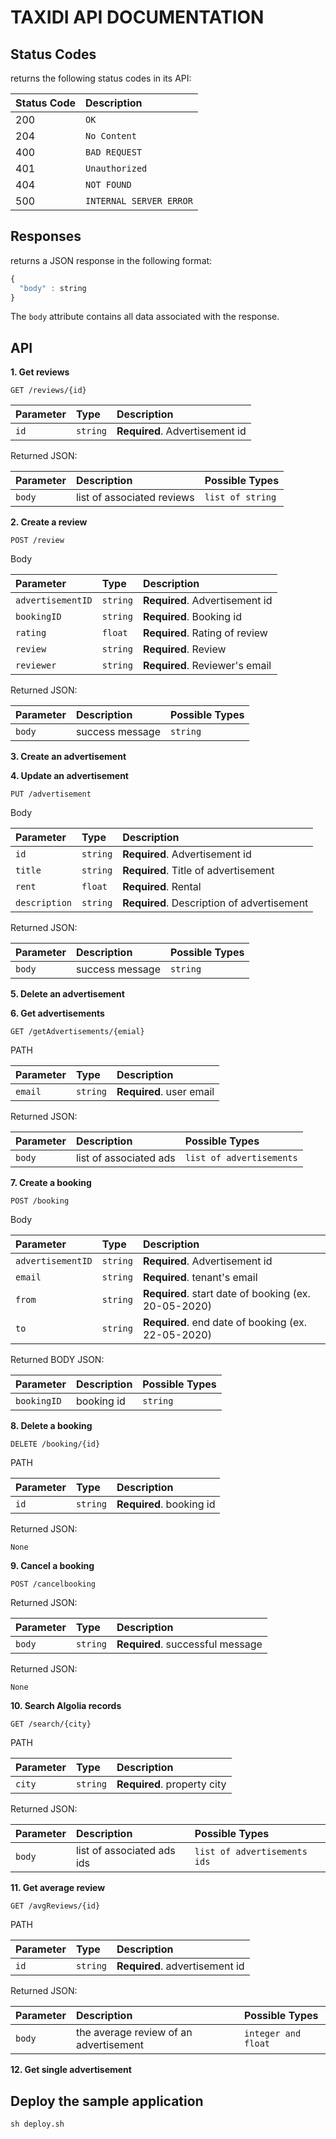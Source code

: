 # TAXIDI API DOCUMENTATION

## Status Codes

returns the following status codes in its API:

| Status Code | Description             |
| :---------- | :---------------------- |
| 200         | `OK`                    |
| 204         | `No Content`            |
| 400         | `BAD REQUEST`           |
| 401         | `Unauthorized`          |
| 404         | `NOT FOUND`             |
| 500         | `INTERNAL SERVER ERROR` |

## Responses

returns a JSON response in the following format:

```javascript
{
  "body" : string
}
```

The `body` attribute contains all data associated with the response.

## API

**1. Get reviews**

```http
GET /reviews/{id}
```

| Parameter | Type     | Description                    |
| :-------- | :------- | :----------------------------- |
| `id`      | `string` | **Required**. Advertisement id |

Returned JSON:

| Parameter | Description                | Possible Types   |
| :-------- | :------------------------- | :--------------- |
| `body`    | list of associated reviews | `list of string` |

**2. Create a review**

```http
POST /review
```

Body

| Parameter         | Type     | Description                    |
| :---------------- | :------- | :----------------------------- |
| `advertisementID` | `string` | **Required**. Advertisement id |
| `bookingID`       | `string` | **Required**. Booking id       |
| `rating`          | `float`  | **Required**. Rating of review |
| `review`          | `string` | **Required**. Review           |
| `reviewer`        | `string` | **Required**. Reviewer's email |

Returned JSON:

| Parameter | Description     | Possible Types |
| :-------- | :-------------- | :------------- |
| `body`    | success message | `string`       |

**3. Create an advertisement**

**4. Update an advertisement**

```http
PUT /advertisement
```

Body

| Parameter     | Type     | Description                                |
| :------------ | :------- | :----------------------------------------- |
| `id`          | `string` | **Required**. Advertisement id             |
| `title`       | `string` | **Required**. Title of advertisement       |
| `rent`        | `float`  | **Required**. Rental                       |
| `description` | `string` | **Required**. Description of advertisement |

Returned JSON:

| Parameter | Description     | Possible Types |
| :-------- | :-------------- | :------------- |
| `body`    | success message | `string`       |

**5. Delete an advertisement**

**6. Get advertisements**

```http
GET /getAdvertisements/{emial}
```

PATH

| Parameter | Type     | Description              |
| :-------- | :------- | :----------------------- |
| `email`   | `string` | **Required**. user email |

Returned JSON:

| Parameter   | Description                | Possible Types          |
| :---------- | :------------------------- | :---------------------- |
| `body`      | list of associated ads     | `list of advertisements`|

**7. Create a booking**

```http
POST /booking
```

Body

| Parameter         | Type     | Description                                          |
| :---------------- | :------- | :--------------------------------------------------- |
| `advertisementID` | `string` | **Required**. Advertisement id                       |
| `email`           | `string` | **Required**. tenant's email                         |
| `from`            | `string` | **Required**. start date of booking (ex. 20-05-2020) |
| `to`              | `string` | **Required**. end date of booking (ex. 22-05-2020)   |

Returned BODY JSON:

| Parameter   | Description | Possible Types |
| :---------- | :---------- | :------------- |
| `bookingID` | booking id  | `string`       |

**8. Delete a booking**

```http
DELETE /booking/{id}
```

PATH

| Parameter | Type     | Description              |
| :-------- | :------- | :----------------------- |
| `id`      | `string` | **Required**. booking id |

Returned JSON:

`None`

**9. Cancel a booking**

```http
POST /cancelbooking
```

Returned JSON:

| Parameter | Type     | Description                      |
| :-------- | :------- | :------------------------------- |
| `body`    | `string` | **Required**. successful message |

Returned JSON:

`None`

**10. Search Algolia records**

```http
GET /search/{city}
```

PATH

| Parameter | Type     | Description              |
| :-------- | :------- | :----------------------- |
| `city`   | `string` | **Required**. property city |

Returned JSON:

| Parameter   | Description                | Possible Types          |
| :---------- | :------------------------- | :---------------------- |
| `body`      | list of associated ads ids     | `list of advertisements ids`|

**11. Get average review**

```http
GET /avgReviews/{id}
```

PATH

| Parameter | Type     | Description              |
| :-------- | :------- | :----------------------- |
| `id`   | `string` | **Required**. advertisement id |

Returned JSON:

| Parameter   | Description                | Possible Types          |
| :---------- | :------------------------- | :---------------------- |
| `body`      | the average review of an advertisement    | `integer and float`|

**12. Get single advertisement**

## Deploy the sample application

`sh deploy.sh`
